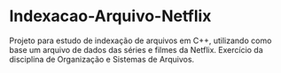 # Indexacao-Arquivo-Netflix
Projeto para estudo de indexação de arquivos em C++, utilizando como base um arquivo de dados das séries e filmes da Netflix. Exercício da disciplina de Organização e Sistemas de Arquivos.
